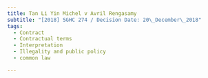 ```yaml
---
title: Tan Li Yin Michel v Avril Rengasamy
subtitle: "[2018] SGHC 274 / Decision Date: 20\_December\_2018"
tags:
  - Contract
  - Contractual terms
  - Interpretation
  - Illegality and public policy
  - common law

---
```

